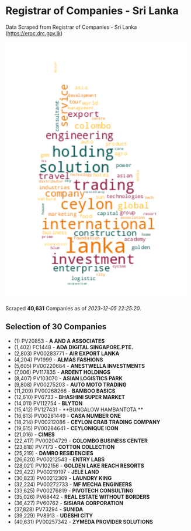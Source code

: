 # Registrar of Companies - Sri Lanka

Data Scraped from Registrar of Companies - Sri Lanka (https://eroc.drc.gov.lk)

![word-cloud](data/word_cloud.png)

Scraped **40,631** Companies as of *2023-12-05 22:25:20*.


## Selection of 30 Companies

* (1) PV20853 - **A AND A ASSOCIATES**
* (1,402) FC1448 - **ADA DIGITAL SINGAPORE.PTE.**
* (2,803) PV00283771 - **AIR EXPORT LANKA**
* (4,204) PV1999 - **ALMAS FASHIONS**
* (5,605) PV00220684 - **ANESTWELLA INVESTMENTS**
* (7,006) PV117835 - **ARDENT HOLDINGS**
* (8,407) PV103070 - **ASIAN LOGISTICS PARK**
* (9,808) PV00275203 - **AUTO MOTO TRADING**
* (11,209) PV00268266 - **BAMBOO BASICS**
* (12,610) PV6733 - **BHASHINI SUPER MARKET**
* (14,011) PV112754 - **BLYTON**
* (15,412) PV127431 - **BUNGALOW HAMBANTOTA **
* (16,813) PV00281449 - **CASA NUMBER ONE**
* (18,214) PV00212086 - **CEYLON CRAB TRADING COMPANY**
* (19,615) PV00284641 - **CEYLONIQUE ICON**
* (21,016)  - **CIMES**
* (22,417) PV00204729 - **COLOMBO BUSINESS CENTER**
* (23,818) PV7173 - **COTTON COLLECTION**
* (25,219)  - **DAMRO RESIDENCIES**
* (26,620) PV00212543 - **ENTRY LABS**
* (28,021) PV102156 - **GOLDEN LAKE REACH RESORTS**
* (29,422) PV00219197 - **JELE LAND**
* (30,823) PV00212369 - **LAUNDRY KING**
* (32,224) PV00272733 - **MF MECHA ENGINEERS**
* (33,625) PV00276819 - **PIVOTECH CONSULTING**
* (35,026) PV68442 - **REAL ESTATE WITHOUT BORDERS**
* (36,427) PV60762 - **SISIARA CORPORATION**
* (37,828) PV73294 - **SUNIDA**
* (39,229) PV8913 - **UDESHI CITY**
* (40,631) PV00257342 - **ZYMEDA PROVIDER SOLUTIONS**